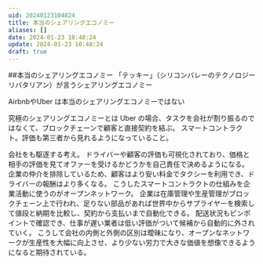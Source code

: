 ```yaml
---
uid: 20240123104824
title: 本当のシェアリングエコノミー
aliases: []
date: 2024-01-23 10:48:24
update: 2024-01-23 10:48:24
draft: true
---
```


##本当のシェアリングエコノミー
「テッキー」（シリコンバレーのテクノロジーリバタリアン）が言うシェアリングエコノミー

AirbnbやUber は本当のシェアリングエコノミーではない

究極のシェアリングエコノミーとは Uber の場合、タスクを会社が割り振るのではなくて、ブロックチェーンで顧客と直接契約を結ぶ。
スマートコントラクト。評価も第三者から見れるようになっていること。

会社をも駆逐する考え。
ドライバーや顧客の評価も可視化されており、価格と相手の評価を見てオファーを受けるかどうかを自己責任で決めるようになる。
企業の仲介を排除しているため、顧客はより安い料金でタクシーを利用でき、ドライバーの報酬はより多くなる。
こうしたスマートコントラクトの仕組みを企業活動に使うのがオープンネットワーク。
企業は在庫管理や生産管理がブロックチェーン上で行われ、足りない部品があれば世界中からサプライヤーを検索して値段と納期を比較し、契約から支払いまで自動化できる。
配送状況もピンポイントで確認でき、仕事が遅い業者は低い評価がついて候補から自動的に外されていく。
こうして会社の内側と外側の区別は曖昧になり、オープンなネットワークが生産性を大幅に向上させ、より少ない労力で大きな価値を想像できるようになると期待されている。





[^hatarakikata24]: https://www.notion.so/4943a963c71e4175a31d2e54a03177fa/ 働き方2.0vs4.0 不条理な会社人生から自由になれる, P55, 橘 玲, PHP研究所, 2019/03/21
